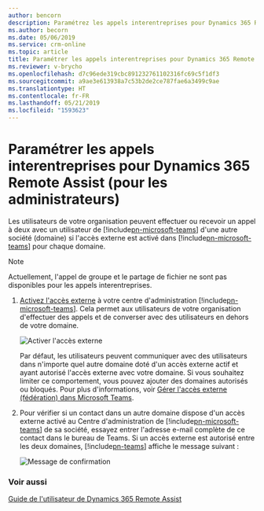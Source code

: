 ```yaml
---
author: bencorn
description: Paramétrez les appels interentreprises pour Dynamics 365 Remote Assist en activant l'accès externe dans le Centre d'administration de Microsoft Teams.
ms.author: becorn
ms.date: 05/06/2019
ms.service: crm-online
ms.topic: article
title: Paramétrer les appels interentreprises pour Dynamics 365 Remote Assist
ms.reviewer: v-brycho
ms.openlocfilehash: d7c96ede319cbc891232761102316fc69c5f1df3
ms.sourcegitcommit: a9ae3e613938a7c53b2de2ce787fae6a3499c9ae
ms.translationtype: HT
ms.contentlocale: fr-FR
ms.lasthandoff: 05/21/2019
ms.locfileid: "1593623"
---
```

# <a name="set-up-cross-company-calling-for-dynamics-365-remote-assist-for-admins"></a>Paramétrer les appels interentreprises pour Dynamics 365 Remote Assist (pour les administrateurs)

Les utilisateurs de votre organisation peuvent effectuer ou recevoir un appel à deux avec un utilisateur de [!include[pn-microsoft-teams](../includes/pn-microsoft-teams.md)] d'une autre société (domaine) si l'accès externe est activé dans [!include[pn-microsoft-teams](../includes/pn-microsoft-teams.md)] pour chaque domaine. 

> [!NOTE]
> Actuellement, l'appel de groupe et le partage de fichier ne sont pas disponibles pour les appels interentreprises.

1.  [Activez l'accès externe](https://docs.microsoft.com/microsoftteams/manage-external-access) à votre centre d'administration [!include[pn-microsoft-teams](../includes/pn-microsoft-teams.md)]. Cela permet aux utilisateurs de votre organisation d'effectuer des appels et de converser avec des utilisateurs en dehors de votre domaine.

    ![Activer l'accès externe](media/enable-external-access.PNG "Activer l'accès externe")
 
    Par défaut, les utilisateurs peuvent communiquer avec des utilisateurs dans n'importe quel autre domaine doté d'un accès externe actif et ayant autorisé l'accès externe avec votre domaine. Si vous souhaitez limiter ce comportement, vous pouvez ajouter des domaines autorisés ou bloqués. Pour plus d'informations, voir [Gérer l'accès externe (fédération) dans Microsoft Teams](https://docs.microsoft.com/microsoftteams/manage-external-access).

2.  Pour vérifier si un contact dans un autre domaine dispose d'un accès externe activé au Centre d'administration de [!include[pn-microsoft-teams](../includes/pn-microsoft-teams.md)] de sa société, essayez entrer l'adresse e-mail complète de ce contact dans le bureau de Teams. Si un accès externe est autorisé entre les deux domaines, [!include[pn-teams](../includes/pn-teams.md)] affiche le message suivant :

    ![Message de confirmation](media/access-enabled-confirmation.PNG "Message de confirmation")
 
### <a name="see-also"></a>Voir aussi

[Guide de l'utilisateur de Dynamics 365 Remote Assist](https://docs.microsoft.com/dynamics365/mixed-reality/remote-assist/user-guide#make-and-receive-calls)
